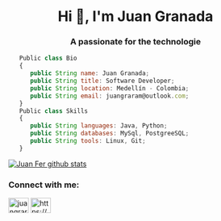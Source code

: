 <h1 align="center">Hi 👋, I'm Juan Granada</h1>
<h3 align="center">A passionate for the technologie</h3>

```js
   Public class Bio
   {
      public String name: Juan Granada;
      public String title: Software Developer;
      public String location: Medellín - Colombia;
      public String email: juangraram@outlook.com;
   }
   Public class Skills
   {
      public String languages: Java, Python;
      public String databases: MySql, PostgreeSQL;
      public String tools: Linux, Git;
   }
```



[![Juan Fer github stats](https://github-readme-stats.vercel.app/api?username=juaco121&show_icons=true&theme=merko&hide=["contribs","issues"])](https://github.com/juaco121)

<h3 align="left">Connect with me:</h3>
<p align="left">
<a href="https://twitter.com/juangraram" target="blank"><img align="center" src="https://cdn.jsdelivr.net/npm/simple-icons@3.0.1/icons/twitter.svg" alt="juangraram" height="30" width="40" /></a>
<a href="https://linkedin.com/in/https://www.linkedin.com/in/juan-fernando-granada-ramirez/" target="blank"><img align="center" src="https://cdn.jsdelivr.net/npm/simple-icons@3.0.1/icons/linkedin.svg" alt="https://www.linkedin.com/in/juan-fernando-granada-ramirez/" height="30" width="40" /></a>
</p>


